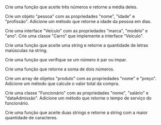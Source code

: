 Crie uma função que aceite três números e retorne a média deles.

Crie um objeto "pessoa" com as propriedades "nome", "idade" e "profissão". Adicione um método que retorne a idade da pessoa em dias.

Crie uma interface "Veículo" com as propriedades "marca", "modelo" e "ano". Crie uma classe "Carro" que implemente a interface "Veículo".

Crie uma função que aceite uma string e retorne a quantidade de letras maiúsculas na string.

Crie uma função que verifique se um número é par ou ímpar.

Crie uma função que retorne a soma de dois números.

Crie um array de objetos "produto" com as propriedades "nome" e "preço". Adicione um método que calcule o valor total da compra.

Crie uma classe "Funcionário" com as propriedades "nome", "salário" e "dataAdmissão". Adicione um método que retorne o tempo de serviço do funcionário.

Crie uma função que aceite duas strings e retorne a string com a maior quantidade de caracteres.